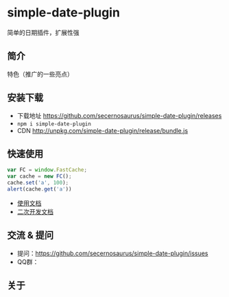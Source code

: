 # simple-date-plugin
简单的日期插件，扩展性强

## 简介

特色（推广的一些亮点）

## 安装下载

- 下载地址 https://github.com/secernosaurus/simple-date-plugin/releases
- `npm i simple-date-plugin`
- CDN http://unpkg.com/simple-date-plugin/release/bundle.js

## 快速使用

```js
var FC = window.FastCache;
var cache = new FC();
cache.set('a', 100);
alert(cache.get('a'))
```

- [使用文档](./doc/use/README.md)
- [二次开发文档](./doc/dev/README.md)

## 交流 & 提问

- 提问：https://github.com/secernosaurus/simple-date-plugin/issues
- QQ群：

## 关于
